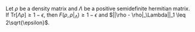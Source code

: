 Let $\rho$ be a density matrix and $\Lambda$ be a positive semidefinite hermitian matrix. If $\text{Tr}[\Lambda\rho] \geq 1 - \epsilon$, then $F(\rho, \rho|_\Lambda) \geq 1 - \epsilon$ and $||\rho - \rho|_\Lambda||_1 \leq 2\sqrt{\epsilon}$. 